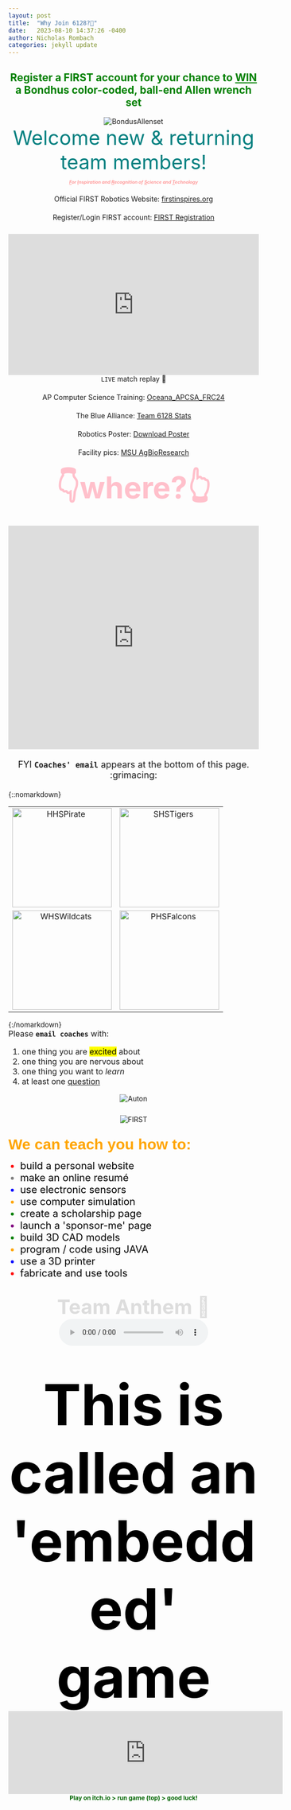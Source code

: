 ```yaml
---
layout: post
title:  "Why Join 6128?🤨"
date:   2023-08-10 14:37:26 -0400
author: Nicholas Rombach
categories: jekyll update
---
```

<div style="text-align: center;">
  <h2 style="color: green;">Register a FIRST account for your chance to <ins><b>WIN</b></ins> a Bondhus color-coded, ball-end Allen wrench set</h2>
</div>

<div style="text-align: center;">
  <img src="https://3989ac5bcbe1edfc864a-0a7f10f87519dba22d2dbc6233a731e5.ssl.cf2.rackcdn.com/bondhus42/72-dpi-graphics/colorguard/69637_copy2.png" alt="BondusAllenset">
</div>

<div style="text-align: center; margin-bottom: 10px;">
  <span style="display: block; font-size: 40px; color: #008080;">
    Welcome new & returning team members!
  </span>
</div>

<div style="text-align: center; margin-bottom: 20px;">
  <span style="display: block; font-size: 9px; color: #FF9999;">
    <em><strong><ins>F</ins>or <ins>I</ins>nspiration and <ins>R</ins>ecognition of <ins>S</ins>cience and <ins>T</ins>echnology</strong></em>
  </span>
</div>

<div style="text-align: center;">
  <div style="padding-bottom: 20px;">
    Official FIRST Robotics Website: <a href="https://www.firstinspires.org/robotics/frc" target="_blank">firstinspires.org</a><br>
  </div>
  <div style="padding-bottom: 25px;">
    Register/Login FIRST account: <a href="https://login2.firstinspires.org/Account/Login" target="_blank">FIRST Registration</a><br>
  </div>
  <div style="display: flex; justify-content: center;">
    <div style="max-width: 100%; width: 100%; position: relative; padding-bottom: 56.25%;">
      <iframe src="https://www.youtube.com/embed/C77dCZUTUpo" frameborder="0" allowfullscreen style="position: absolute; top: 0; left: 0; width: 100%; height: 100%;"></iframe>
    </div>
  </div>
  <div style="padding-bottom: 20px;">
    <code>LIVE</code> match replay 🤯<br>
  </div>
  <div style="padding-bottom: 20px;">
    AP Computer Science Training: <a href="https://runestone.academy/ns/books/published/Oceana_APCSA_FRC24/index.html" target="_blank">Oceana_APCSA_FRC24</a><br>
  </div>
  <div style="padding-bottom: 20px;">
    The Blue Alliance: <a href="https://www.thebluealliance.com/team/6128" target="_blank">Team 6128 Stats</a><br>
  </div>
  <div style="padding-bottom: 20px;">
    Robotics Poster: <a href="https://drive.google.com/file/d/1eW8WtrfVCFPeHC75RMmtMjNB-E0A-d4_/view?usp=sharing" target="_blank">Download Poster</a><br>
  </div>
  <div style="padding-bottom: 20px;">
    Facility pics: <a href="https://drive.google.com/drive/folders/1x9UObfBQId2rwInRlrZxavEPQuLbMj_R?usp=sharing" target="_blank">MSU AgBioResearch</a><br>
  </div>
</div>

<div style="text-align: center;">
  <h3 style="color: pink; font-size: 60px; margin: 0; font-weight: bold;">👇where?👆</h3><br>
</div>

<div style="display: flex; justify-content: center; margin-bottom: 20px;">
  <iframe src="https://www.google.com/maps/embed?pb=!1m14!1m8!1m3!1d11530.621704532181!2d-86.37018675933841!3d43.73848451891624!3m2!1i1024!2i768!4f13.1!3m3!1m2!1s0x881c0784c753ce87%3A0x119a6d0133cc6700!2sMichigan%20State%20University%20AgBioResearch%20West%20Central%20Michigan%20Research%20and%20Extension%20Center!5e0!3m2!1sen!2sus!4v1691718293562!5m2!1sen!2sus" width="600" height="450" style="border: 1px black" allowfullscreen="" loading="lazy" referrerpolicy="no-referrer-when-downgrade"></iframe>
</div>

<div style="text-align: center; margin-bottom: 20px;">
  <span style="display: block; font-size: 18px;">
    FYI <b><code>Coaches' email</code></b> appears at the bottom of this page. :grimacing:
  </span>
</div>

{::nomarkdown}
<table style="width:100%; text-align:center; border-collapse: collapse; border: none;">
  <tr>
    <td style="border-radius: 10px; overflow: hidden;">
      <img src="https://s3-us-west-2.amazonaws.com/sportshub2-uploads-prod/files/sites/893/2018/09/26151545/HPS_Pirate_RGB.png" alt="HHSPirate" width="200">
    </td>
    <td style="border-radius: 10px; overflow: hidden;">
      <img src="https://s3-us-west-2.amazonaws.com/sportshub2-uploads-prod/files/sites/1583/2017/08/02153836/517.png" alt="SHSTigers" width="200">
    </td>
  </tr>
  <tr>
    <td style="border-radius: 10px; overflow: hidden;">
      <img src="https://walkervillewildcats.com/wp-content/uploads/2018/11/Wildcat4.png" alt="WHSWildcats" width="200">
    </td>
    <td style="border-radius: 10px; overflow: hidden;">
      <img src="https://cmsv2-assets.apptegy.net/uploads/2721/logo/3009/logo.png" alt="PHSFalcons" width="200">
    </td>
  </tr>
</table>
{:/nomarkdown}

<div style="text-align: left; font-size: 16px;">
  Please <b><code>email coaches</code></b> with:
  <ol>
    <li>one thing you are <mark>excited</mark> about</li>
    <li>one thing you are nervous about</li>
    <li>one thing you want to <em>learn</em></li>
    <li>at least one <span style="text-decoration: underline;">question</span></li>
  </ol>
</div>

<div style="display: flex; justify-content: center; margin-bottom: 25px;">
  <img src="https://www.chiefdelphi.com/uploads/default/original/3X/2/c/2c8ea0c8df7a9f0cd14aa04289ad8b23d94a3e06.gif" alt="Auton">
</div>

<div style="display: flex; justify-content: center; margin-bottom: 25px;">
  <img src="https://seekvectorlogo.net/wp-content/uploads/2019/03/first-robotics-competition-vector-logo.png" alt="FIRST">
</div>

<p style="color: orange; font-family: Arial, sans-serif; font-size: 30px; margin: 0; font-weight: bold;">
  We can teach you how to:</p>
  <ul style="list-style-type: disc; text-align: left;">
    <li style="color:red; font-size: 20px;"><span style="color:black;">build a personal website</span></li>
    <li style="color:gray; font-size: 20px;"><span style="color:black;">make an online resumé</span></li>
    <li style="color:blue; font-size: 20px;"><span style="color:black;">use electronic sensors</span></li>
    <li style="color:orange; font-size: 20px;"><span style="color:black;">use computer simulation</span></li>
    <li style="color:green; font-size: 20px;"><span style="color:black;">create a scholarship page</span></li>
    <li style="color:purple; font-size: 20px;"><span style="color:black;">launch a 'sponsor-me' page</span></li>
    <li style="color:green; font-size: 20px;"><span style="color:black;">build 3D CAD models</span></li>
    <li style="color:orange; font-size: 20px;"><span style="color:black;">program / code using JAVA</span></li>
    <li style="color:blue; font-size: 20px;"><span style="color:black;">use a 3D printer</span></li>
    <li style="color:red; font-size: 20px;"><span style="color:black;">fabricate and use tools</span></li>
  </ul><br>

<div style="text-align: center; padding-bottom: 50px;">
  <span style="display: block; font-size: 40px; color: #DDDDDD; font-weight: bold;">
    Team Anthem 🎵<br>
  </span>
  <audio controls loop>
    <source src="{{ site.baseurl }}/assets/audio/RR.wav" type="audio/wav">
    Your browser does not support the audio element.
  </audio>
</div>

<div style="text-align: center; max-width: 552px; margin: 0 auto;">
  <span style="display: block; font-size: 114px; color: #000000; font-weight: bold;">
    <strong>This is called an 'embedded' game</strong><br>
  </span>
  <iframe src="https://itch.io/embed/74323" frameborder="0" height="167" width="552"><a href="https://vladimirslepnev.itch.io/zigzag">Zig Zag by Vladimir Slepnev</a></iframe>
  <br>
  <span style="display: block; font-size: 12px; color: #006400; font-weight: bold;">
    Play on itch.io > run game (top) > good luck!<br>
  </span>
</div>

<!-- src="https://itch.io/embed/74323"-->

<!--
<div style="display: flex; justify-content: center;">
  <h4 style="color: orange; font-family: Arial, sans-serif; font-size: 32px; margin-bottom: 0;">Learn how to build a web-based resumé!</h4><br>
  <iframe src="https://resume-template.joelglovier.com/" width="100%" height="600" frameborder="0"></iframe>
</div>
-->

[firstinspires]: https://www.firstinspires.org/robotics/frc
[firstreg]: https://login2.firstinspires.org/Account/Login
[Qual78]: https://www.thebluealliance.com/match/2023miwmi_qm78
[APCSA]: https://runestone.academy/ns/books/published/HartHS_APCSA_FRC24/index.html
[MSU]: https://drive.google.com/drive/folders/1x9UObfBQId2rwInRlrZxavEPQuLbMj_R?usp=sharing
[TBA]: https://www.thebluealliance.com/team/6128
[FRCPoster]: https://drive.google.com/file/d/1ncob92Pq0ILPDAlG7XROPMt_NxwRxsf3/view?usp=sharing
